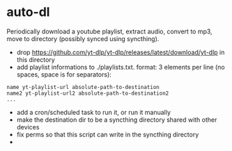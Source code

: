 # auto-dl

Periodically download a youtube playlist, extract audio, convert to mp3, move
to directory (possibly synced using syncthing).

- drop https://github.com/yt-dlp/yt-dlp/releases/latest/download/yt-dlp in this directory
- add playlist informations to ./playlists.txt. format: 3 elements per line (no
  spaces, space is for separators):

```
name yt-playlist-url absolute-path-to-destination
name2 yt-playlist-url2 absolute-path-to-destination2
...
```

- add a cron/scheduled task to run it, or run it manually
- make the destination dir to be a syncthing directory shared with other devices
- fix perms so that this script can write in the syncthing directory
- 
